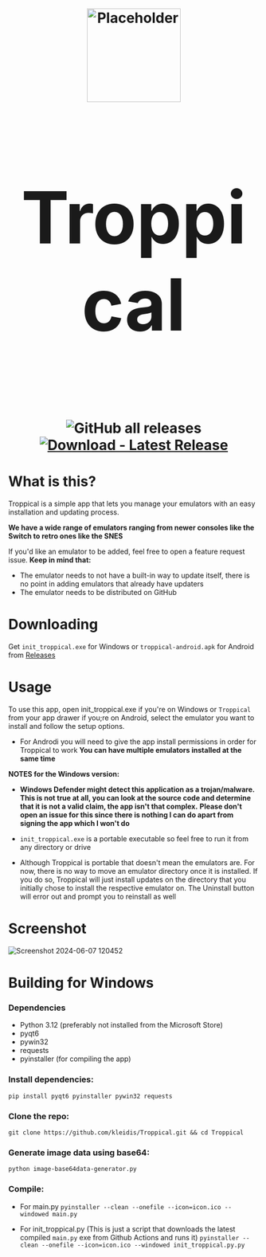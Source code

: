 <h1 align="center">
  <img src="https://github.com/kleidis/Troppical/blob/9683c790f5f0ad58e5cd7854f2474369061e4f0d/icons/logos/installer_logo.svg" alt="Placeholder" width="188"/>
</p>
<p align="center" style="font-size:144px;">
  <strong>Troppical</strong>
<p align="center">
  <img src="https://img.shields.io/github/downloads/kleidis/Troppical/total" alt="GitHub all releases"/>
  <a href="https://github.com/kleidis/Troppical/releases/latest">
    <img src="https://img.shields.io/badge/Download-Latest_Release-2ea44f?logo=github&logoColor=white" alt="Download - Latest Release"/>
  </a>  
</h1>

# What is this?

Troppical is a simple app that lets you manage your emulators with an easy installation and updating process.

**We have a wide range of emulators ranging from newer consoles like the Switch to retro ones like the SNES**

If you'd like an emulator to be added, feel free to open a feature request issue. **Keep in mind that:**

- The emulator needs to not have a built-in way to update itself, there is no point in adding emulators that already have updaters
- The emulator needs to be distributed on GitHub

# Downloading

Get `init_troppical.exe` for Windows or `troppical-android.apk` for Android from [Releases](https://github.com/kleidis/Troppical/releases)

# Usage

 To use this app, open init_troppical.exe if you're on Windows or `Troppical` from your app drawer if you;re on Android, select the emulator you want to install and follow the setup options.
 - For Androdi you will need to give the app install permissions in order for Troppical to work 
**You can have multiple emulators installed at the same time**

**NOTES for the Windows version:**

- **Windows Defender might detect this application as a trojan/malware. This is not true at all, you can look at the source code and determine that it is not a valid claim,  the app isn't that complex.**
**Please don't open an issue for this since there is nothing I can do apart from signing the app which I won't do**

- `init_troppical.exe` is a portable executable so feel free to run it from any directory or drive

- Although Troppical is portable that doesn't mean the emulators are. For now, there is no way to move an emulator directory once it is installed. If you do so, Troppical will just install updates on the directory that you initially chose to install the respective emulator on. The Uninstall button will error out and prompt you to reinstall as well

# Screenshot
![Screenshot 2024-06-07 120452](https://github.com/kleidis/Troppical/assets/167202775/0e6d0c83-7132-414e-80dd-55dbc4ca9b29)


# Building for Windows

### Dependencies

- Python 3.12 (preferably not installed from the Microsoft Store)
- pyqt6
- pywin32
- requests
- pyinstaller (for compiling the app)

### Install dependencies:

`pip install pyqt6 pyinstaller pywin32 requests`

### Clone the repo:

`git clone https://github.com/kleidis/Troppical.git && cd Troppical`

### Generate image data using base64:

`python image-base64data-generator.py`

### Compile:

- For main.py
`pyinstaller --clean --onefile --icon=icon.ico --windowed main.py`

- For init_troppical.py (This is just a script that downloads the latest compiled `main.py` exe from Github Actions and runs it)
`pyinstaller --clean --onefile --icon=icon.ico --windowed init_troppical.py.py`


